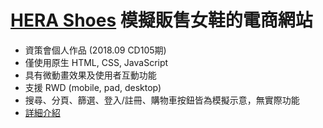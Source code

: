 [HERA Shoes](https://kyotenkacat.github.io/HERA-Shoes/)
模擬販售女鞋的電商網站
===
- 資策會個人作品 (2018.09 CD105期)
- 僅使用原生 HTML, CSS, JavaScript
- 具有微動畫效果及使用者互動功能
- 支援 RWD (mobile, pad, desktop)
- 搜尋、分頁、篩選、登入/註冊、購物車按鈕皆為模擬示意，無實際功能
- [詳細介紹](https://drive.google.com/file/d/10Z716ZvUF1-9byirf9jfVfRETRtjL9yQ/view?usp=sharing)
